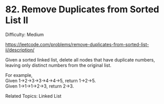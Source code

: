 # 82. Remove Duplicates from Sorted List II

Difficulty: Medium

https://leetcode.com/problems/remove-duplicates-from-sorted-list-ii/description/

Given a sorted linked list, delete all nodes that have duplicate numbers, leaving only distinct numbers from the original list.

For example,  
Given 1->2->3->3->4->4->5, return 1->2->5.  
Given 1->1->1->2->3, return 2->3.

Related Topics: Linked List
